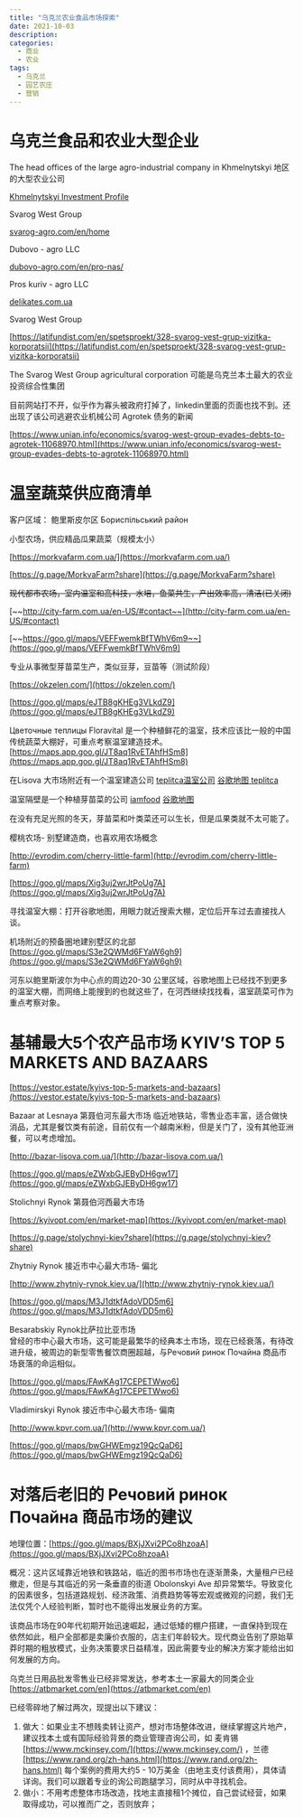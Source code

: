 ```yaml
---
title: "乌克兰农业食品市场探索"
date: 2021-10-03
description: 
categories:
  - 商业
  - 农业
tags:
  - 乌克兰
  - 园艺农庄
  - 营销
---
```



# 乌克兰食品和农业大型企业

The head offices of the large agro-industrial company in Khmelnytskyi 地区的大型农业公司

[Khmelnytskyi Investment Profile](https://china.mfa.gov.ua/storage/app/sites/20/2020/%D0%A2%D0%95%D0%9C%202020/invest%20pasports%20oct%202020/khmelnytskii-invest-passport-eng.pdf)

Svarog West Group

[svarog-agro.com/en/home](http://svarog-agro.com/en/home)

Dubovo - agro LLC

[dubovo-agro.com/en/pro-nas/](http://dubovo-agro.com/en/pro-nas/)

Pros kuriv - agro LLC

[delikates.com.ua](http://delikates.com.ua/)

Svarog West Group

[https://latifundist.com/en/spetsproekt/328-svarog-vest-grup-vizitka-korporatsii](https://latifundist.com/en/spetsproekt/328-svarog-vest-grup-vizitka-korporatsii)

The Svarog West Group agricultural corporation 可能是乌克兰本土最大的农业投资综合性集团

目前网站打不开，似乎作为寡头被政府打掉了，linkedin里面的页面也找不到。还出现了该公司逃避农业机械公司 Agrotek 债务的新闻

[https://www.unian.info/economics/svarog-west-group-evades-debts-to-agrotek-11068970.html](https://www.unian.info/economics/svarog-west-group-evades-debts-to-agrotek-11068970.html)

# 温室蔬菜**供应商清单**

客户区域： 鲍里斯皮尔区 Бориспільський район

小型农场，供应精品瓜果蔬菜（规模太小）

[https://morkvafarm.com.ua/](https://morkvafarm.com.ua/)

[https://g.page/MorkvaFarm?share](https://g.page/MorkvaFarm?share)

~~现代都市农场，室内温室和高科技，水培，鱼菜共生，产出效率高，清洁(已关闭)~~

[~~http://city-farm.com.ua/en-US/#contact~~](http://city-farm.com.ua/en-US/#contact)

[~~https://goo.gl/maps/VEFFwemkBfTWhV6m9~~](https://goo.gl/maps/VEFFwemkBfTWhV6m9)

专业从事微型芽苗菜生产，类似豆芽，豆苗等（测试阶段）

[https://okzelen.com/](https://okzelen.com/)

[https://goo.gl/maps/eJTB8gKHEg3VLkdZ9](https://goo.gl/maps/eJTB8gKHEg3VLkdZ9)

Цветочные теплицы Floravital 是一个种植鲜花的温室，技术应该比一般的中国传统蔬菜大棚好，可重点考察温室建造技术。
[https://maps.app.goo.gl/JT8aq1RvETAhfHSm8](https://maps.app.goo.gl/JT8aq1RvETAhfHSm8)

在Lisova 大市场附近有一个温室建造公司
[teplitca温室公司](https://teplitca.com.ua/)
[谷歌地图 teplitca](https://g.page/teplitcakiev?share)

温室隔壁是一个种植芽苗菜的公司
[iamfood](http://iamfood.pp.ua/)
[谷歌地图](https://goo.gl/maps/u7AGGQivy8heN5RZ7)

在没有充足光照的冬天，芽苗菜和叶类菜还可以生长，但是瓜果类就不太可能了。

樱桃农场- 别墅建造商，也喜欢用农场概念

[http://evrodim.com/cherry-little-farm](http://evrodim.com/cherry-little-farm)

[https://goo.gl/maps/Xig3uj2wrJtPoUg7A](https://goo.gl/maps/Xig3uj2wrJtPoUg7A)

寻找温室大棚：打开谷歌地图，用眼力就近搜索大棚，定位后开车过去直接找人谈。

机场附近的预备圈地建别墅区的北部 [https://goo.gl/maps/S3e2QWMd6FYaW6gh9](https://goo.gl/maps/S3e2QWMd6FYaW6gh9)

河东以鲍里斯波尔为中心点的周边20-30 公里区域，谷歌地图上已经找不到更多的温室大棚，而网络上能搜到的也就这些了，在河西继续找找看，温室蔬菜可作为重点考察对象。

# 基辅最大5个农产品市场 KYIV’S TOP 5 MARKETS AND BAZAARS

[https://vestor.estate/kyivs-top-5-markets-and-bazaars](https://vestor.estate/kyivs-top-5-markets-and-bazaars)

Bazaar at Lesnaya 第聂伯河东最大市场
临近地铁站，零售业态丰富，适合做快消品，尤其是餐饮类有前途，目前仅有一个越南米粉，但是关门了，没有其他亚洲餐，可以考虑增加。

[http://bazar-lisova.com.ua/](http://bazar-lisova.com.ua/)

[https://goo.gl/maps/eZWxbGJEByDH6gw17](https://goo.gl/maps/eZWxbGJEByDH6gw17)

Stolichnyi Rynok 第聂伯河西最大市场

[https://kyivopt.com/en/market-map](https://kyivopt.com/en/market-map)

[https://g.page/stolychnyi-kiev?share](https://g.page/stolychnyi-kiev?share)

Zhytniy Rynok 接近市中心最大市场- 偏北

[http://www.zhytniy-rynok.kiev.ua/](http://www.zhytniy-rynok.kiev.ua/)

[https://goo.gl/maps/M3J1dtkfAdoVDD5m6](https://goo.gl/maps/M3J1dtkfAdoVDD5m6)

Besarabskiy Rynok比萨拉比亚市场  
曾经的市中心最大市场，这可能是最繁华的经典本土市场，现在已经衰落，有待改进升级，被周边的新型零售餐饮商圈超越，与Речовий ринок Почайна 商品市场衰落的命运相似。

[https://goo.gl/maps/FAwKAg17CEPETWwo6](https://goo.gl/maps/FAwKAg17CEPETWwo6)

Vladimirskyi Rynok 接近市中心最大市场- 偏南

[http://www.kpvr.com.ua/](http://www.kpvr.com.ua/)

[https://goo.gl/maps/bwGHWEmgz19QcQaD6](https://goo.gl/maps/bwGHWEmgz19QcQaD6)

# **对落后老旧的 Речовий ринок Почайна 商品市场的建议**

地理位置：[https://goo.gl/maps/BXjJXvi2PCo8hzoaA](https://goo.gl/maps/BXjJXvi2PCo8hzoaA)

概况：这片区域靠近地铁和铁路站，临近的图书市场也在逐渐萧条，大量租户已经撤走，但是与其临近的另一条垂直的街道 Obolonskyi Ave 却异常繁华。导致变化的因素很多，包括道路规划、经济政策、消费趋势等等宏观或微观的问题，我们无法仅凭个人经验判断，暂时也不能得出发展业务的方案。

该商品市场在90年代初期开始迅速崛起，通过低矮的棚户搭建，一直保持到现在依然如此，租户全部都是卖廉价衣服的，店主们年龄较大。现代商业告别了原始草莽时期的粗放模式，业务决策要求日益精准，因此需要专业的解决方案才能给出如何发展的方向。

乌克兰日用品批发零售业已经非常发达，参考本土一家最大的同类企业 [https://atbmarket.com/en](https://atbmarket.com/en)

已经零碎地了解过两次，现提出以下建议：

1. 做大：如果业主不想贱卖转让资产，想对市场整体改进，继续掌握这片地产，建议找本土或有国际经验背景的商业管理咨询公司，如
麦肯锡[https://www.mckinsey.com/](https://www.mckinsey.com/) ，兰德[https://www.rand.org/zh-hans.html](https://www.rand.org/zh-hans.html) 
每个案例的费用大约5 - 10万美金（由地主支付该费用），具体请详询。我们可以跟着专业的询公司跑腿学习，同时从中寻找机会。
2. 做小：不用考虑整体市场改造，找地主直接租1个摊位，自己尝试经营，如果取得成功，可以推而广之，否则放弃；
